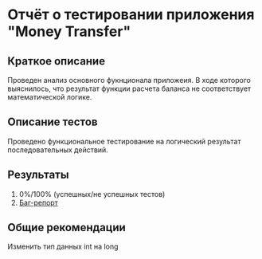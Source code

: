 # Отчёт о тестировании приложения "Money Transfer"

## Краткое описание

Проведен анализ основного фукнционала приложеия. В ходе которого выяснилось, что результат функции расчета баланса не соответствует математической логике.

## Описание тестов

Проведено функциональное тестирование на логический результат последовательных действий.

## Результаты

1. 0%/100% (успешных/не успешных тестов)
2. [Баг-репорт](https://github.com/Nadya-Chi/Java-MoneyTransfer/issues/1)

## Общие рекомендации

Изменить тип данных int на long
